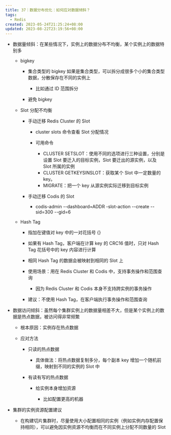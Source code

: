 ```yaml
---
title: 37｜数据分布优化：如何应对数据倾斜？
tags:
  - Redis
created: 2023-05-24T21:25:24+08:00
updated: 2023-08-22T23:19:56+08:00
---
```


- 数据量倾斜：在某些情况下，实例上的数据分布不均衡，某个实例上的数据特别多

  - bigkey

    - 集合类型的 bigkey 如果是集合类型，可以拆分成很多个小的集合类型数据，分散保存在不同的实例上

      - 比如通过 ID 范围拆分

    - 避免 bigkey

  - Slot 分配不均衡

    - 手动迁移 Redis Cluster 的 Slot

      - cluster slots 命令查看 Slot 分配情况
      - 可用命令

        - CLUSTER SETSLOT：使用不同的选项进行三种设置，分别是设置 Slot 要迁入的目标实例，Slot 要迁出的源实例，以及 Slot 所属的实例
        - CLUSTER GETKEYSINSLOT：获取某个 Slot 中一定数量的 key。
        - MIGRATE：把一个 key 从源实例实际迁移到目标实例

    - 手动迁移 Codis 的 Slot

      - codis-admin --dashboard=ADDR -slot-action --create --sid=300 --gid=6

  - Hash Tag

    - 指加在键值对 key 中的一对花括号 {}
    - 如果有 Hash Tag，客户端在计算 key 的 CRC16 值时，只对 Hash Tag 花括号中的 key 内容进行计算
    - 相同 Hash Tag 的数据会被映射到相同的 Slot 上
    - 使用场景：用在 Redis Cluster 和 Codis 中，支持事务操作和范围查询

      - 因为 Redis Cluster 和 Codis 本身不支持跨实例的事务操作

    - 建议：不使用 Hash Tag，在客户端执行事务操作和范围查询

- 数据访问倾斜：虽然每个集群实例上的数据量相差不大，但是某个实例上的数据是热点数据，被访问得非常频繁

  - 根本原因：实例存在热点数据
  - 应对方法

    - 只读的热点数据

      - 具体做法：将热点数据复制多分，每个副本 key 增加一个随机前缀，映射到不同的实例的 Slot 中

    - 有读有写的热点数据

      - 给实例本身增加资源

        - 比如配置更高的机器

- 集群的实例资源配置建议

  - 在构建切片集群时，尽量使用大小配置相同的实例（例如实例内存配置保持相同），可以避免因实例资源不均衡而在不同实例上分配不同数量的 Slot
